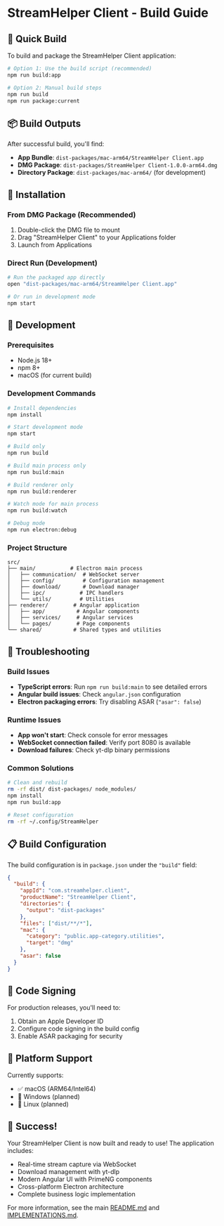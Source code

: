 # StreamHelper Client - Build Guide

## 🚀 Quick Build

To build and package the StreamHelper Client application:

```bash
# Option 1: Use the build script (recommended)
npm run build:app

# Option 2: Manual build steps
npm run build
npm run package:current
```

## 📦 Build Outputs

After successful build, you'll find:

- **App Bundle**: `dist-packages/mac-arm64/StreamHelper Client.app`
- **DMG Package**: `dist-packages/StreamHelper Client-1.0.0-arm64.dmg`
- **Directory Package**: `dist-packages/mac-arm64/` (for development)

## 🎯 Installation

### From DMG Package (Recommended)
1. Double-click the DMG file to mount
2. Drag "StreamHelper Client" to your Applications folder
3. Launch from Applications

### Direct Run (Development)
```bash
# Run the packaged app directly
open "dist-packages/mac-arm64/StreamHelper Client.app"

# Or run in development mode
npm start
```

## 🔧 Development

### Prerequisites
- Node.js 18+ 
- npm 8+
- macOS (for current build)

### Development Commands
```bash
# Install dependencies
npm install

# Start development mode
npm start

# Build only
npm run build

# Build main process only
npm run build:main

# Build renderer only
npm run build:renderer

# Watch mode for main process
npm run build:watch

# Debug mode
npm run electron:debug
```

### Project Structure
```
src/
├── main/           # Electron main process
│   ├── communication/  # WebSocket server
│   ├── config/         # Configuration management
│   ├── download/       # Download manager
│   ├── ipc/           # IPC handlers
│   └── utils/         # Utilities
├── renderer/        # Angular application
│   ├── app/          # Angular components
│   ├── services/     # Angular services
│   └── pages/        # Page components
└── shared/          # Shared types and utilities
```

## 🐛 Troubleshooting

### Build Issues
- **TypeScript errors**: Run `npm run build:main` to see detailed errors
- **Angular build issues**: Check `angular.json` configuration
- **Electron packaging errors**: Try disabling ASAR (`"asar": false`)

### Runtime Issues
- **App won't start**: Check console for error messages
- **WebSocket connection failed**: Verify port 8080 is available
- **Download failures**: Check yt-dlp binary permissions

### Common Solutions
```bash
# Clean and rebuild
rm -rf dist/ dist-packages/ node_modules/
npm install
npm run build:app

# Reset configuration
rm -rf ~/.config/StreamHelper
```

## 📋 Build Configuration

The build configuration is in `package.json` under the `"build"` field:

```json
{
  "build": {
    "appId": "com.streamhelper.client",
    "productName": "StreamHelper Client",
    "directories": {
      "output": "dist-packages"
    },
    "files": ["dist/**/*"],
    "mac": {
      "category": "public.app-category.utilities",
      "target": "dmg"
    },
    "asar": false
  }
}
```

## 🔐 Code Signing

For production releases, you'll need to:
1. Obtain an Apple Developer ID
2. Configure code signing in the build config
3. Enable ASAR packaging for security

## 📱 Platform Support

Currently supports:
- ✅ macOS (ARM64/Intel64)
- 🔄 Windows (planned)
- 🔄 Linux (planned)

## 🎉 Success!

Your StreamHelper Client is now built and ready to use! The application includes:

- Real-time stream capture via WebSocket
- Download management with yt-dlp
- Modern Angular UI with PrimeNG components
- Cross-platform Electron architecture
- Complete business logic implementation

For more information, see the main [README.md](../README.md) and [IMPLEMENTATIONS.md](../IMPLEMENTATIONS.md).
